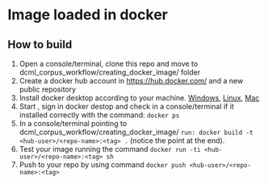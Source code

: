 # Image loaded in docker
## How to build
1. Open a console/terminal, clone this repo and move to dcml_corpus_workflow/creating_docker_image/ folder
2. Create a docker hub account in https://hub.docker.com/ and a new public repository
3. Install docker desktop according to your machine. [Windows](https://docs.docker.com/desktop/install/windows-install/), [Linux](https://docs.docker.com/desktop/install/linux-install/), [Mac](https://docs.docker.com/desktop/install/mac-install/)
4. Start , sign in docker destop and check in a console/terminal if it installed correctly with the command: `docker ps`
5. In a console/terminal pointing to dcml_corpus_workflow/creating_docker_image/ `run: docker build -t <hub-user>/<repo-name>:<tag> .` (notice the point at the end). 
6. Test your image running the command `docker run -ti <hub-user>/<repo-name>:<tag> sh`
7. Push to your repo by using command `docker push <hub-user>/<repo-name>:<tag>`
